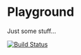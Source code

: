 # Playground

Just some stuff...

[![Build Status](https://travis-ci.org/NeQuissimus/playground.svg?branch=master)](https://travis-ci.org/NeQuissimus/playground)
